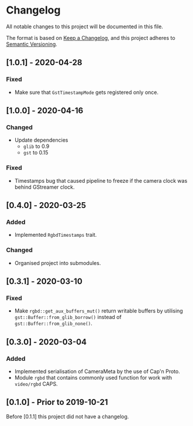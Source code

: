 # Changelog
All notable changes to this project will be documented in this file.

The format is based on [Keep a Changelog](https://keepachangelog.com/en/1.0.0/),
and this project adheres to [Semantic Versioning](https://semver.org/spec/v2.0.0.html).

## [1.0.1] - 2020-04-28
### Fixed
- Make sure that `GstTimestampMode` gets registered only once.

## [1.0.0] - 2020-04-16
### Changed
- Update dependencies
  - `glib` to 0.9
  - `gst` to 0.15
### Fixed
- Timestamps bug that caused pipeline to freeze if the camera clock was behind GStreamer clock.

## [0.4.0] - 2020-03-25
### Added
- Implemented `RgbdTimestamps` trait.
### Changed
- Organised project into submodules.

## [0.3.1] - 2020-03-10
### Fixed
- Make `rgbd::get_aux_buffers_mut()` return writable buffers by utilising `gst::Buffer::from_glib_borrow()` instead of `gst::Buffer::from_glib_none()`.

## [0.3.0] - 2020-03-04
### Added
- Implemented serialisation of CameraMeta by the use of Cap'n Proto.
- Module `rgbd` that contains commonly used function for work with `video/rgbd` CAPS.

## [0.1.0] - Prior to 2019-10-21
Before [0.1.1] this project did not have a changelog.
